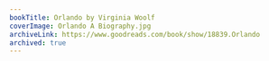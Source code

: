 ```yaml
---
bookTitle: Orlando by Virginia Woolf
coverImage: Orlando A Biography.jpg
archiveLink: https://www.goodreads.com/book/show/18839.Orlando
archived: true
---
```

